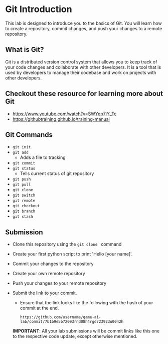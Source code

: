 # Git Introduction
This lab is designed to introduce you to the basics of Git. You will learn how to create a repository, commit changes, and push your changes to a remote repository.

## What is Git?
Git is a distributed version control system that allows you to keep track of your code changes and collaborate with other developers. It is a tool that is used by developers to manage their codebase and work on projects with other developers.

## Checkout these resource for learning more about Git
- https://www.youtube.com/watch?v=SWYqp7iY_Tc
- https://githubtraining.github.io/training-manual


## Git Commands
- `git init`
- `git add`
    - Adds a file to tracking
- `git commit`
- `git status`
    - Tells current status of git repository
- `git push`
- `git pull`
- `git clone`
- `git switch`
- `git remote`
- `git checkout`
- `git branch`
- `git stash`

## Submission
- Clone this repository using the `git clone ` command
- Create your first python script to print 'Hello [your name]'.
- Commit your changes to the repository
- Create your own remote repository
- Push your changes to your remote repository
- Submit the link to your commit. 
  - Ensure that the link looks like the following with the hash of your commit at the end.

      `https://github.com/username/game-ai-lab/commit/7b1b9e5b72093rnd08h4rgd723923u0042h`

  __IMPORTANT__: All your lab submissions will be commit links like this one to the respective code update, except otherwise mentioned.
      